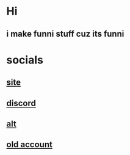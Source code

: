 # Hi
## i make funni stuff cuz its funni

# socials  
## <a href="https://appwizc.pl"> site </a>
## <a href="https://discord.com/users/1161346234833961030"> discord </a>
## <a href="https://github.com/sonkaskid"> alt </a>
## <a href="https://github.com/theultimatesonka1999"> old account </a>
